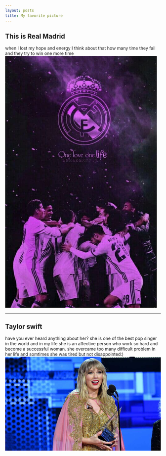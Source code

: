 ```yaml
---
layout: posts
title: My favorite picture
---
```


## This is Real Madrid 
when I lost my hope and energy I think about that how many time they fail and they try to win one more time
![alt text](../assets/images/photo_2020-11-14_23-28-26.jpg "picture of them")

---
## Taylor swift
have you ever heard anything about her? she is one of the best pop singer in the world and in my life she is an affective person who work so hard and become a successful woman. she overcame too many difficult problem in her life and somtimes she was tired but not disappointed:)
![alt text](../assets/images/TaySwift-FEATURE-.jpg)
